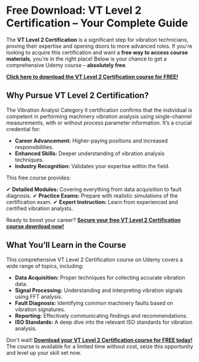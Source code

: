 # Free Download: VT Level 2 Certification – Your Complete Guide

The **VT Level 2 Certification** is a significant step for vibration technicians, proving their expertise and opening doors to more advanced roles. If you're looking to acquire this certification and want a **free way to access course materials**, you're in the right place! Below is your chance to get a comprehensive Udemy course – **absolutely free**.

[**Click here to download the VT Level 2 Certification course for FREE!**](https://udemywork.com/vt-level-2-certification)

## Why Pursue VT Level 2 Certification?

The Vibration Analyst Category II certification confirms that the individual is competent in performing machinery vibration analysis using single-channel measurements, with or without process parameter information. It’s a crucial credential for:

*   **Career Advancement:** Higher-paying positions and increased responsibilities.
*   **Enhanced Skills:** Deeper understanding of vibration analysis techniques.
*   **Industry Recognition:** Validates your expertise within the field.

This free course provides:

✔ **Detailed Modules:** Covering everything from data acquisition to fault diagnosis.
✔ **Practice Exams:** Prepare with realistic simulations of the certification exam.
✔ **Expert Instruction:** Learn from experienced and certified vibration analysts.

Ready to boost your career? [**Secure your free VT Level 2 Certification course download now!**](https://udemywork.com/vt-level-2-certification)

## What You’ll Learn in the Course

This comprehensive VT Level 2 Certification course on Udemy covers a wide range of topics, including:

*   **Data Acquisition:** Proper techniques for collecting accurate vibration data.
*   **Signal Processing:** Understanding and interpreting vibration signals using FFT analysis.
*   **Fault Diagnosis:** Identifying common machinery faults based on vibration signatures.
*   **Reporting:** Effectively communicating findings and recommendations.
*   **ISO Standards:** A deep dive into the relevant ISO standards for vibration analysis.

Don't wait! [**Download your VT Level 2 Certification course for FREE today!**](https://udemywork.com/vt-level-2-certification) The course is available for a limited time without cost, seize this opportunity and level up your skill set now.
